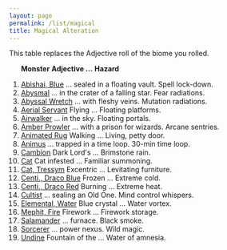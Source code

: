 ```yaml
---
layout: page
permalink: /list/magical
title: Magical Alteration
---
```


This table replaces the Adjective roll of the biome you rolled.

&nbsp; &nbsp; &nbsp; <span class="a">**Monster**</span> <span class="ee">**Adjective ...**</span> **Hazard**

1. <span class="a">[Abishai, Blue](/monsters/abishai-blue)</span> <span class="e">... sealed in a floating vault.</span> <span class="d">Spell lock-down.</span> 
1. <span class="a">[Abysmal](/monsters/abysmal)</span>  <span class="e">... in the crater of a falling star.</span> <span class="d">Fear radiations.</span> 
1. <span class="a">[Abyssal Wretch](/monsters/abyssal-wretch)</span> <span class="e"> ... with fleshy veins.</span> <span class="d">Mutation radiations.</span> 
1. <span class="a">[Aerial Servant](/monsters/aerial-servant)</span> <span class="e">Flying ...</span> <span class="d">Floating platforms.</span> 
1. <span class="a">[Airwalker](/monsters/airwalker)</span> <span class="e">... in the sky.</span> <span class="d">Floating portals.</span> 
1. <span class="a">[Amber Prowler](/monsters/amber-prowler)</span> <span class="e">... with a prison for wizards.</span> <span class="d">Arcane sentries.</span> 
1. <span class="a">[Animated Rug](/monsters/animated-rug)</span> <span class="e">Walking ...</span> <span class="d">Living, petty door.</span> 
1. <span class="a">[Animus](/monsters/animus)</span> <span class="e">... trapped in a time loop.</span> <span class="d">30-min time loop.</span> 
1. <span class="a">[Cambion](/monsters/cambion)</span> <span class="e"> Dark Lord's ...</span> <span class="d">Brimstone rain.</span> 
1. <span class="a">[Cat](/monsters/cat)</span> <span class="e"> Cat infested ...</span> <span class="d">Familiar summoning.</span>
1. <span class="a">[Cat, Tressym](/monsters/cat-tressym)</span> <span class="e"> Excentric ...</span> <span class="d">Levitating furniture.</span> 
1. <span class="a">[Centi., Draco Blue](/monsters/centipede-dracopede-blue)</span> <span class="e"> Frozen ...</span> <span class="d">Extreme cold.</span> 
1. <span class="a">[Centi., Draco Red](/monsters/centipede-dracopede-red)</span> <span class="e"> Burning ...</span> <span class="d">Extreme heat.</span> 
1. <span class="a">[Cultist](/monsters/cultist)</span> <span class="e"> ... sealing an Old One.</span> <span class="d">Mind control whispers.</span> 
1. <span class="a">[Elemental, Water](/monsters/elemental-water)</span> <span class="e">Blue crystal ...</span> <span class="d">Water vortex.</span>
1. <span class="a">[Mephit, Fire](/monsters/mephit-fire)</span> <span class="e">Firework ...</span> <span class="d">Firework storage.</span> 
1. <span class="a">[Salamander](/monsters/salamander)</span> <span class="e"> ... furnace.</span> <span class="d">Black smoke.</span> 
1. <span class="a">[Sorcerer](/monsters/sorcerer)</span> <span class="c">... power nexus.</span> <span class="d">Wild magic.</span>
1. <span class="a">[Undine](/monsters/undine)</span> <span class="e"> Fountain of the ...</span> <span class="d">Water of amnesia.</span> 
